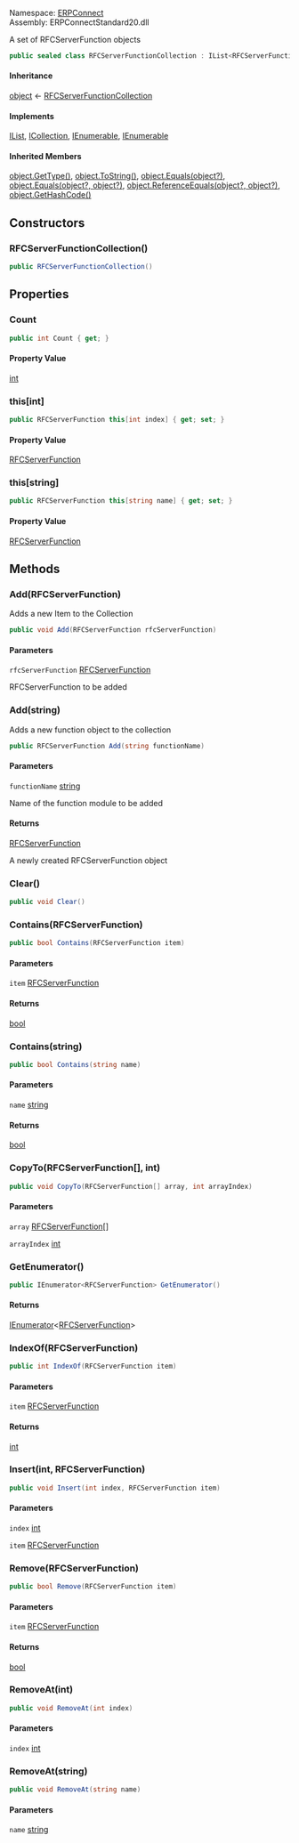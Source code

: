 Namespace: [ERPConnect](../)\
Assembly: ERPConnectStandard20.dll

A set of RFCServerFunction objects

```csharp
public sealed class RFCServerFunctionCollection : IList<RFCServerFunction>, ICollection<RFCServerFunction>, IEnumerable<RFCServerFunction>, IEnumerable

```

#### Inheritance

[object](https://learn.microsoft.com/dotnet/api/system.object) ← [RFCServerFunctionCollection](./)

#### Implements

[IList<RFCServerFunction>](https://learn.microsoft.com/dotnet/api/system.collections.generic.ilist-1), [ICollection<RFCServerFunction>](https://learn.microsoft.com/dotnet/api/system.collections.generic.icollection-1), [IEnumerable<RFCServerFunction>](https://learn.microsoft.com/dotnet/api/system.collections.generic.ienumerable-1), [IEnumerable](https://learn.microsoft.com/dotnet/api/system.collections.ienumerable)

#### Inherited Members

[object.GetType()](https://learn.microsoft.com/dotnet/api/system.object.gettype), [object.ToString()](https://learn.microsoft.com/dotnet/api/system.object.tostring), [object.Equals(object?)](<https://learn.microsoft.com/dotnet/api/system.object.equals#system-object-equals(system-object)>), [object.Equals(object?, object?)](<https://learn.microsoft.com/dotnet/api/system.object.equals#system-object-equals(system-object-system-object)>), [object.ReferenceEquals(object?, object?)](https://learn.microsoft.com/dotnet/api/system.object.referenceequals), [object.GetHashCode()](https://learn.microsoft.com/dotnet/api/system.object.gethashcode)

## Constructors

### RFCServerFunctionCollection()

```csharp
public RFCServerFunctionCollection()

```

## Properties

### Count

```csharp
public int Count { get; }

```

#### Property Value

[int](https://learn.microsoft.com/dotnet/api/system.int32)

### this[int]

```csharp
public RFCServerFunction this[int index] { get; set; }

```

#### Property Value

[RFCServerFunction](../ERPConnect.RFCServerFunction/)

### this[string]

```csharp
public RFCServerFunction this[string name] { get; set; }

```

#### Property Value

[RFCServerFunction](../ERPConnect.RFCServerFunction/)

## Methods

### Add(RFCServerFunction)

Adds a new Item to the Collection

```csharp
public void Add(RFCServerFunction rfcServerFunction)

```

#### Parameters

`rfcServerFunction` [RFCServerFunction](../ERPConnect.RFCServerFunction/)

RFCServerFunction to be added

### Add(string)

Adds a new function object to the collection

```csharp
public RFCServerFunction Add(string functionName)

```

#### Parameters

`functionName` [string](https://learn.microsoft.com/dotnet/api/system.string)

Name of the function module to be added

#### Returns

[RFCServerFunction](../ERPConnect.RFCServerFunction/)

A newly created RFCServerFunction object

### Clear()

```csharp
public void Clear()

```

### Contains(RFCServerFunction)

```csharp
public bool Contains(RFCServerFunction item)

```

#### Parameters

`item` [RFCServerFunction](../ERPConnect.RFCServerFunction/)

#### Returns

[bool](https://learn.microsoft.com/dotnet/api/system.boolean)

### Contains(string)

```csharp
public bool Contains(string name)

```

#### Parameters

`name` [string](https://learn.microsoft.com/dotnet/api/system.string)

#### Returns

[bool](https://learn.microsoft.com/dotnet/api/system.boolean)

### CopyTo(RFCServerFunction[], int)

```csharp
public void CopyTo(RFCServerFunction[] array, int arrayIndex)

```

#### Parameters

`array` [RFCServerFunction](../ERPConnect.RFCServerFunction/)[]

`arrayIndex` [int](https://learn.microsoft.com/dotnet/api/system.int32)

### GetEnumerator()

```csharp
public IEnumerator<RFCServerFunction> GetEnumerator()

```

#### Returns

[IEnumerator](https://learn.microsoft.com/dotnet/api/system.collections.generic.ienumerator-1)\<[RFCServerFunction](../ERPConnect.RFCServerFunction/)>

### IndexOf(RFCServerFunction)

```csharp
public int IndexOf(RFCServerFunction item)

```

#### Parameters

`item` [RFCServerFunction](../ERPConnect.RFCServerFunction/)

#### Returns

[int](https://learn.microsoft.com/dotnet/api/system.int32)

### Insert(int, RFCServerFunction)

```csharp
public void Insert(int index, RFCServerFunction item)

```

#### Parameters

`index` [int](https://learn.microsoft.com/dotnet/api/system.int32)

`item` [RFCServerFunction](../ERPConnect.RFCServerFunction/)

### Remove(RFCServerFunction)

```csharp
public bool Remove(RFCServerFunction item)

```

#### Parameters

`item` [RFCServerFunction](../ERPConnect.RFCServerFunction/)

#### Returns

[bool](https://learn.microsoft.com/dotnet/api/system.boolean)

### RemoveAt(int)

```csharp
public void RemoveAt(int index)

```

#### Parameters

`index` [int](https://learn.microsoft.com/dotnet/api/system.int32)

### RemoveAt(string)

```csharp
public void RemoveAt(string name)

```

#### Parameters

`name` [string](https://learn.microsoft.com/dotnet/api/system.string)
